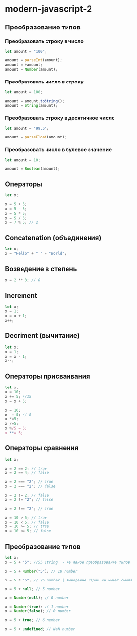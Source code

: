 # modern-javascript-2

## Преобразование типов

### Преобразовать строку в число

```javascript
let amount = "100";

amount = parseInt(amount);
amount = +amount;
amount = Number(amount);
```

### Преобразовать число в строку

```javascript
let amount = 100;

amount = amount.toString();
amount = String(amount);
```

### Преобразовать строку в десятичное число

```javascript
let amount = "99.5";

amount = parseFloat(amount);
```

### Преобразовать число в булевое значение

```javascript
let amount = 10;

amount = Boolean(amount);
```

## Операторы

```javascript
let x;

x = 5 + 5;
x = 5 - 5;
x = 5 * 5;
x = 5 / 5;
x = 7 % 5; // 2
```

## Concatenation (объединения)

```javascript
let x;
x = "Hello" + " " + "World";
```

## Возведение в степень

```javascript
x = 2 ** 3; // 8
```

## Increment

```javascript
let x;
x = 1;
x = x + 1;
x++;
```

## Decriment (вычитание)

```javascript
let x;
x = 1;
x = x - 1;
x--;
```

## Операторы присваивания

```javascript
let x;
x = 10;
x += 5; //15
x = x + 5;

x = 10;
x -= 5; // 5
x *=5;
x /=5;
x %/5 = 5;
x **= 5;
```

## Операторы сравнения

```javascript
let x;

x = 2 == 2; // true
x = 2 == 4; // false

x = 2 === "2"; // true
x = 2 === "2"; // false

x = 2 != 2; // false
x = 2 != "2"; // false

x = 2 !== "2"; // true

x = 10 > 5; // true
x = 10 < 5; // false
x = 10 >= 5; // true
x = 10 <= 5; // false
```

## Преобразование типов

```javascript
let x;
x = 5 + "5"; //55 string  - не явное преобразование типов

x = 5 + Number("5"); // 10 number

x = 5 * "5"; // 25 number | Умнодение строк не имеет смыла

x = 5 + null; // 5 number

x = Number(null); // 0 number

x = Number(true); // 1 number
x = Number(false); // 0 number

x = 5 + true; // 6 nember

x = 5 + undefined; // NaN number
```
